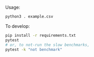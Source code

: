 Usage:

```bash
python3 . example.csv
```

To develop:

```bash
pip install -r requirements.txt
pytest
# or, to not-run the slow benchmarks,
pytest -k "not benchmark"
```
